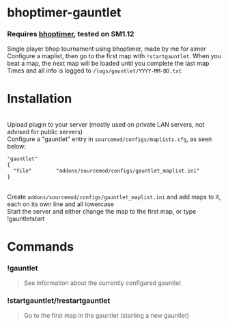 # bhoptimer-gauntlet
### Requires <a href="https://github.com/shavitush/bhoptimer">bhoptimer</a>, tested on SM1.12
Single player bhop tournament using bhoptimer, made by me for aimer
<br>Configure a maplist, then go to the first map with `!startgauntlet`. When you beat a map, the next map will be loaded until you complete the last map
<br>Times and all info is logged to `/logs/gauntlet/YYYY-MM-DD.txt`

# Installation
<br>Upload plugin to your server (mostly used on private LAN servers, not advised for public servers)
<br>Configure a "gauntlet" entry in `sourcemod/configs/maplists.cfg`, as seen below:

```
"gauntlet"
{
  "file"		"addons/sourcemod/configs/gauntlet_maplist.ini"
}
```

<br>Create `addons/sourcemod/configs/gauntlet_maplist.ini` and add maps to it, each on its own line and all lowercase
<br>Start the server and either change the map to the first map, or type !gauntletstart

# Commands
### !gauntlet
>See information about the currently configured gauntlet
### !startgauntlet/!restartgauntlet
>Go to the first map in the gauntlet (starting a new gauntlet)
